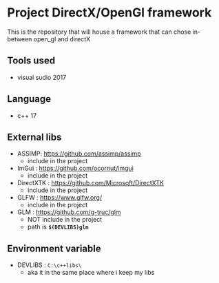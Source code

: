 # Project DirectX/OpenGl framework 
This is the repository that will house a framework that can chose in-between open_gl and directX
## Tools used 
- visual sudio 2017 
## Language 
- c++ 17 
## External libs 
- ASSIMP: https://github.com/assimp/assimp
    - include in the project  
- ImGui : https://github.com/ocornut/imgui
    - include in the project 
- DirectXTK :  https://github.com/Microsoft/DirectXTK
    - include in the project 
- GLFW : https://www.glfw.org/
    - include in the project  
- GLM : https://github.com/g-truc/glm
    - NOT include in the project 
    - path is __`$(DEVLIBS)glm`__ 
## Environment variable
 - DEVLIBS : `C:\c++libs\`
    - aka it in the same place where i keep my libs 